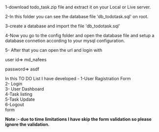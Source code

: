 1-download todo_task.zip file and extract it on your Local or Live server.

2-In this folder you can see the database file 'db_todotask.sql' on root.

3-create a database and import the file 'db_todotask.sql'

4-Now you go to the config folder and open the database file and setup a database connetion according to your mysql configuration.


5- After that you can open the url and login with 

user id=>  md_nafees

password=> asdf


In this TO DO List I have developed -
1-User Ragistration Form<br>
2- Login<br>
3- User Dashboard <br>
4-Task listing<br>
5-Task Update <br>
6-Logout<br>
form


<b>Note :- due to time limitations I have skip the form validation so please ignore the validation.</b>





